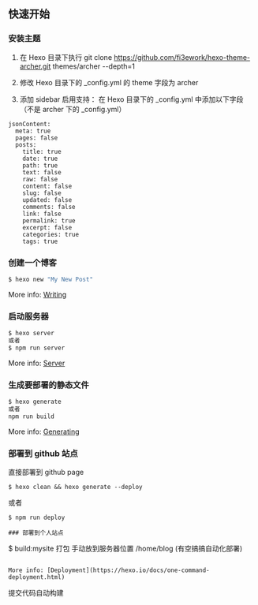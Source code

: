 ## 快速开始

### 安装主题

1. 在 Hexo 目录下执行
   git clone https://github.com/fi3ework/hexo-theme-archer.git themes/archer --depth=1

2. 修改 Hexo 目录下的 \_config.yml 的 theme 字段为 archer
3. 添加 sidebar 启用支持：
   在 Hexo 目录下的 \_config.yml 中添加以下字段（不是 archer 下的 \_config.yml）

```
jsonContent:
  meta: true
  pages: false
  posts:
    title: true
    date: true
    path: true
    text: false
    raw: false
    content: false
    slug: false
    updated: false
    comments: false
    link: false
    permalink: true
    excerpt: false
    categories: true
    tags: true

```

### 创建一个博客

```bash
$ hexo new "My New Post"
```

More info: [Writing](https://hexo.io/docs/writing.html)

### 启动服务器

```bash
$ hexo server
或者
$ npm run server
```

More info: [Server](https://hexo.io/docs/server.html)

### 生成要部署的静态文件

```bash
$ hexo generate
或者
npm run build
```

More info: [Generating](https://hexo.io/docs/generating.html)

### 部署到 github 站点

直接部署到 github page

```
$ hexo clean && hexo generate --deploy
```

或者

```
$ npm run deploy

### 部署到个人站点
```

$ build:mysite 打包 手动放到服务器位置 /home/blog (有空搞搞自动化部署)

```

More info: [Deployment](https://hexo.io/docs/one-command-deployment.html)
```

提交代码自动构建
